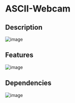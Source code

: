 # ASCII-Webcam

## Description
![image](https://user-images.githubusercontent.com/66129931/155897821-591586d2-80a1-4e7c-95da-5dbdd8eb6115.png)

## Features
![image](https://user-images.githubusercontent.com/66129931/155897844-47a25676-4d80-4e87-8cd6-24c7eee7999e.png)

## Dependencies
![image](https://user-images.githubusercontent.com/66129931/155897862-3ecc2742-c73b-4deb-aaab-ca72f02e3ca7.png)
